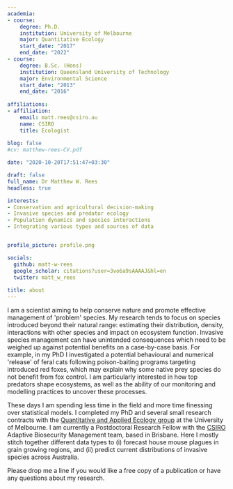 ```yaml
---
academia:
- course:
    degree: Ph.D.
    institution: University of Melbourne
    major: Quantitative Ecology
    start_date: "2017"
    end_date: "2022"
- course:
    degree: B.Sc. (Hons)
    institution: Queensland University of Technology
    major: Environmental Science
    start_date: "2013"
    end_date: "2016"
    
affiliations:
- affiliation:
    email: matt.rees@csiro.au
    name: CSIRO
    title: Ecologist
    
blog: false
#cv: matthew-rees-CV.pdf

date: "2020-10-20T17:51:47+03:30"

draft: false
full_name: Dr Matthew W. Rees
headless: true

interests:
- Conservation and agricultural decision-making
- Invasive species and predator ecology
- Population dynamics and species interactions
- Integrating various types and sources of data


profile_picture: profile.png

socials:
  github: matt-w-rees
  google_scholar: citations?user=3vo6a9sAAAAJ&hl=en
  twitter: matt_w_rees
  
title: about
---
```


I am a scientist aiming to help conserve nature and promote effective management of 'problem' species. My research tends to focus on species introduced beyond their natural range: estimating their distribution, density, interactions with other species and impact on ecosystem function. Invasive species management can have unintended consequences which need to be weighed up against potential benefits on a case-by-case basis. For example, in my PhD I investigated a potential behavioural and numerical 'release' of feral cats following poison-baiting programs targeting introduced red foxes, which may explain why some native prey species do not benefit from fox control. I am particularly interested in how top predators shape ecosystems, as well as the ability of our monitoring and modelling practices to uncover these processes.

These days I am spending less time in the field and more time finessing over statistical models. I completed my PhD and several small research contracts with the [Quantitative and Applied Ecology group](https://qaeco.com) at the University of Melbourne. I am currently a Postdoctoral Research Fellow with the [CSIRO](https://www.csiro.au) Adaptive Biosecurity Management team, based in Brisbane. Here I mostly stitch together different data types to (i) forecast house mouse plagues in grain growing regions, and (ii) predict current distributions of invasive species across Australia.

Please drop me a line if you would like a free copy of a publication or have any questions about my research.
